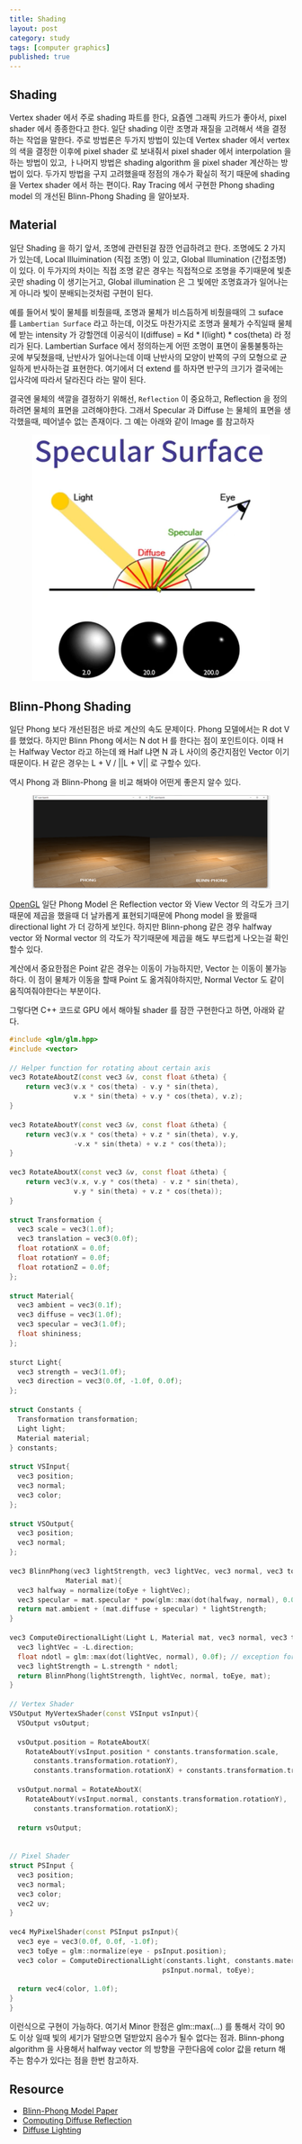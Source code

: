 ```yaml
---
title: Shading
layout: post
category: study
tags: [computer graphics]
published: true
---
```


## Shading

Vertex shader 에서 주로 shading 파트를 한다, 요즘엔 그래픽 카드가 좋아서, pixel shader 에서 종종한다고 한다. 일단 shading 이란 조명과 재질을 고려해서 색을 결정하는 작업을 말한다. 주로 방법론은 두가지 방법이 있는데 Vertex shader 에서 vertex 의 색을 결정한 이후에 pixel shader 로 보내줘서 pixel shader 에서 interpolation 을 하는 방법이 있고, ㅏ나머지 방법은 shading algorithm 을 pixel shader 계산하는 방법이 있다. 두가지 방법을 구지 고려했을때 정점의 개수가 확실히 적기 때문에 shading 을 Vertex shader 에서 하는 편이다. Ray Tracing 에서 구현한 Phong shading model 의 개선된 Blinn-Phong Shading 을 알아보자.

## Material

일단 Shading 을 하기 앞서, 조명에 관련된걸 잠깐 언급하려고 한다. 조명에도 2 가지가 있는데, Local Illuimination (직접 조명) 이 있고, Global Illumination (간접조명)이 있다. 이 두가지의 차이는 직접 조명 같은 경우는 직접적으로 조명을 주기때문에 빛춘곳만 shading 이 생기는거고, Global illumination 은 그 빛에만 조명효과가 일어나는게 아니라 빛이 분배되는것처럼 구현이 된다.

예를 들어서 빛이 물체를 비췄을때, 조명과 물체가 비스듬하게 비췄을때의 그 suface 를 `Lambertian Surface` 라고 하는데, 이것도 마찬가지로 조명과 물체가 수직일때 물체에 받는 intensity 가 강할껀데 이공식이 I(diffuse) = Kd * I(light) * cos(theta) 라 정리가 된다. Lambertian Surface 에서 정의하는게 어떤 조명이 표면이 울퉁불퉁하는 곳에 부딫쳤을때, 난반사가 일어나는데 이때 난반사의 모양이 반쪽의 구의 모형으로 균일하게 반사하는걸 표현한다. 여기에서 더 extend 를 하자면 반구의 크기가 결국에는 입사각에 따라서 달라진다 라는 말이 된다.

결국엔 물체의 색깔을 결정하기 위해선, `Reflection` 이 중요하고, Reflection 을 정의하려면 물체의 표면을 고려해야한다. 그래서 Specular 과 Diffuse 는 물체의 표면을 생각했을때, 떼어낼수 없는 존재이다. 그 예는 아래와 같이 Image 를 참고하자

<figure>
  <img src = "../../../assets/img/photo/4-28-2023/specular.png">
</figure>

## Blinn-Phong Shading
일단 Phong 보다 개선된점은 바로 계산의 속도 문제이다. Phong 모델에서는 R dot V 를 했었다. 하지만 Blinn Phong 에서는 N dot H 를 한다는 점이 포인트이다. 이때 H 는 Halfway Vector 라고 하는데 왜 Half 냐면 N 과 L 사이의 중간지점인 Vector 이기 때문이다. H 같은 경우는 L + V / ||L + V|| 로 구할수 있다.

역시 Phong 과 Blinn-Phong 을 비교 해봐야 어떤게 좋은지 알수 있다.

<figure>
  <img src = "../../../assets/img/photo/4-28-2023/comp.png">
</figure>

[OpenGL](https://learnopengl.com/Advanced-Lighting/Advanced-Lighting#:~:text=The%20only%20difference%20between%20Blinn,the%20view%20and%20reflection%20vector.) 일단 Phong Model 은 Reflection vector 와 View Vector 의 각도가 크기 때문에 제곱을 했을때 더 날카롭게 표현되기때문에 Phong model 을 봤을때 directional light 가 더 강하게 보인다. 하지만 Blinn-phong 같은 경우 halfway vector 와 Normal vector 의 각도가 작기때문에 제곱을 해도 부드럽게 나오는걸 확인할수 있다.

계산에서 중요한점은 Point 같은 경우는 이동이 가능하지만, Vector 는 이동이 불가능하다. 이 점이 물체가 이동을 할때 Point 도 옮겨줘야하지만, Normal Vector 도 같이 움직여줘야한다는 부분이다.

그렇다면 C++ 코드로 GPU 에서 해야될 shader 를 잠깐 구현한다고 하면, 아래와 같다.

```c++
#include <glm/glm.hpp>
#include <vector>

// Helper function for rotating about certain axis 
vec3 RotateAboutZ(const vec3 &v, const float &theta) {
    return vec3(v.x * cos(theta) - v.y * sin(theta),
                v.x * sin(theta) + v.y * cos(theta), v.z);
}

vec3 RotateAboutY(const vec3 &v, const float &theta) {
    return vec3(v.x * cos(theta) + v.z * sin(theta), v.y,
                -v.x * sin(theta) + v.z * cos(theta));
}

vec3 RotateAboutX(const vec3 &v, const float &theta) {
    return vec3(v.x, v.y * cos(theta) - v.z * sin(theta),
                v.y * sin(theta) + v.z * cos(theta));
}

struct Transformation {
  vec3 scale = vec3(1.0f);
  vec3 translation = vec3(0.0f);
  float rotationX = 0.0f;
  float rotationY = 0.0f;
  float rotationZ = 0.0f;
};

struct Material{
  vec3 ambient = vec3(0.1f);
  vec3 diffuse = vec3(1.0f);
  vec3 specular = vec3(1.0f);
  float shininess;
};

sturct Light{
  vec3 strength = vec3(1.0f);
  vec3 direction = vec3(0.0f, -1.0f, 0.0f);
};

struct Constants {
  Transformation transformation;
  Light light;
  Material material;
} constants;

struct VSInput{
  vec3 position;
  vec3 normal;
  vec3 color;
};

struct VSOutput{
  vec3 position;
  vec3 normal;
};

vec3 BlinnPhong(vec3 lightStrength, vec3 lightVec, vec3 normal, vec3 toEye,
              Material mat){
  vec3 halfway = normalize(toEye + lightVec);
  vec3 specular = mat.specular * pow(glm::max(dot(halfway, normal), 0.0f), mat.shininess);
  return mat.ambient + (mat.diffuse + specular) * lightStrength;
}

vec3 ComputeDirectionalLight(Light L, Material mat, vec3 normal, vec3 toEye){
  vec3 lightVec = -L.direction;
  float ndotl = glm::max(dot(lightVec, normal), 0.0f); // exception for negative value
  vec3 lightStrength = L.strength * ndotl;
  return BlinnPhong(lightStrength, lightVec, normal, toEye, mat);
}

// Vertex Shader
VSOutput MyVertexShader(const VSInput vsInput){
  VSOutput vsOutput;

  vsOutput.position = RotateAboutX(
    RotateAboutY(vsInput.position * constants.transformation.scale,
      constants.transformation.rotationY),
      constants.transformation.rotationX) + constants.transformation.translation;

  vsOutput.normal = RotateAboutX(
    RotateAboutY(vsInput.normal, constants.transformation.rotationY),
      constants.transformation.rotationX);

  return vsOutput;


// Pixel Shader 
struct PSInput {
  vec3 position; 
  vec3 normal;
  vec3 color;
  vec2 uv;
}

vec4 MyPixelShader(const PSInput psInput){
  vec3 eye = vec3(0.0f, 0.0f, -1.0f);
  vec3 toEye = glm::normalize(eye - psInput.position);
  vec3 color = ComputeDirectionalLight(constants.light, constants.material,
                                      psInput.normal, toEye);

  return vec4(color, 1.0f);
}
}
```

이런식으로 구현이 가능하다. 여기서 Minor 한점은 glm::max(...) 를 통해서 각이 90 도 이상 일때 빛의 세기가 덜받으면 덜받았지 음수가 될수 없다는 점과. Blinn-phong algorithm 을 사용해서 halfway vector 의 방향을 구한다음에 color 값을 return 해주는 함수가 있다는 점을 한번 참고하자.

## Resource
- [Blinn-Phong Model Paper](https://www.microsoft.com/en-us/research/publication/models-of-light-reflection-for-computer-synthesized-pictures/)
- [Computing Diffuse Reflection](http://groups.csail.mit.edu/graphics/classes/6.837/F00/Lecture16/Slide10.html)
- [Diffuse Lighting](http://learnwebgl.brown37.net/09_lights/lights_diffuse.html)